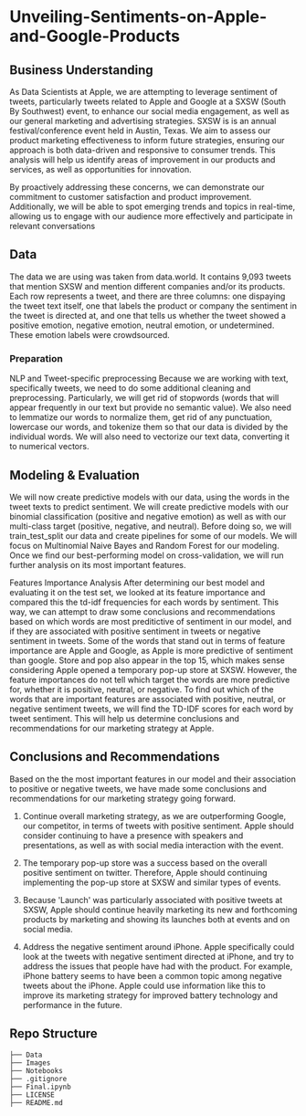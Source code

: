 # Unveiling-Sentiments-on-Apple-and-Google-Products



## Business Understanding
As Data Scientists at Apple, we are attempting to leverage sentiment of tweets, particularly tweets related to Apple and Google at a SXSW (South By Southwest) event, to enhance our social media engagement, as well as our general marketing and advertising strategies. SXSW is is an annual festival/conference event held in Austin, Texas. We aim to assess our product marketing effectiveness to inform future strategies, ensuring our approach is both data-driven and responsive to consumer trends. This analysis will help us identify areas of improvement in our products and services, as well as opportunities for innovation.

By proactively addressing these concerns, we can demonstrate our commitment to customer satisfaction and product improvement. Additionally, we will be able to spot emerging trends and topics in real-time, allowing us to engage with our audience more effectively and participate in relevant conversations


## Data
The data we are using was taken from data.world. It contains 9,093 tweets that mention SXSW and mention different companies and/or its products. Each row represents a tweet, and there are three columns: one dispaying the tweet text itself, one that labels the product or company the sentiment in the tweet is directed at, and one that tells us whether the tweet showed a positive emotion, negative emotion, neutral emotion, or undetermined. These emotion labels were crowdsourced.


### Preparation

NLP and Tweet-specific preprocessing
Because we are working with text, specifically tweets, we need to do some additional cleaning and preprocessing. Particularly, we will get rid of stopwords (words that will appear frequently in our text but provide no semantic value). We also need to lemmatize our words to normalize them, get rid of any punctuation, lowercase our words, and tokenize them so that our data is divided by the individual words. We will also need to vectorize our text data, converting it to numerical vectors.


## Modeling & Evaluation

We will now create predictive models with our data, using the words in the tweet texts to predict sentiment. We will create predictive models with our binomial classification (positive and negative emotion) as well as with our multi-class target (positive, negative, and neutral). Before doing so, we will train_test_split our data and create pipelines for some of our models. We will focus on Multinomial Naive Bayes and Random Forest for our modeling. Once we find our best-performing model on cross-validation, we will run further analysis on its most important features.

Features Importance Analysis
After determining our best model and evaluating it on the test set, we looked at its feature importance and compared this the td-idf frequencies for each words by sentiment. This way, we can attempt to draw some conclusions and recommendations based on which words are most preditictive of sentiment in our model, and if they are associated with positive sentiment in tweets or negative sentiment in tweets.
Some of the words that stand out in terms of feature importance are Apple and Google, as Apple is more predictive of sentiment than google. Store and pop also appear in the top 15, which makes sense considering Apple opened a temporary pop-up store at SXSW. However, the feature importances do not tell which target the words are more predictive for, whether it is positive, neutral, or negative. To find out which of the words that are important features are associated with positive, neutral, or negative sentiment tweets, we will find the TD-IDF scores for each word by tweet sentiment. This will help us determine conclusions and recommendations for our marketing strategy at Apple.


## Conclusions and Recommendations

Based on the the most important features in our model and their association to positive or negative tweets, we have made some conclusions and recommendations for our marketing strategy going forward.

1. Continue overall marketing strategy, as we are outperforming Google, our competitor, in terms of tweets with positive sentiment. Apple should consider continuing to have a presence with speakers and presentations, as well as with social media interaction with the event.

2. The temporary pop-up store was a success based on the overall positive sentiment on twitter. Therefore, Apple should continuing implementing the pop-up store at SXSW and similar types of events.

3. Because 'Launch' was particularly associated with positive tweets at SXSW, Apple should continue heavily marketing its new and forthcoming products by marketing and showing its launches both at events and on social media.

4. Address the negative sentiment around iPhone. Apple specifically could look at the tweets with negative sentiment directed at iPhone, and try to address the issues that people have had with the product. For example, iPhone battery seems to have been a common topic among negative tweets about the iPhone. Apple could use information like this to improve its marketing strategy for improved battery technology and performance in the future.





## Repo Structure 
```
├── Data
├── Images
├── Notebooks
├── .gitignore
├── Final.ipynb
├── LICENSE
├── README.md
```
